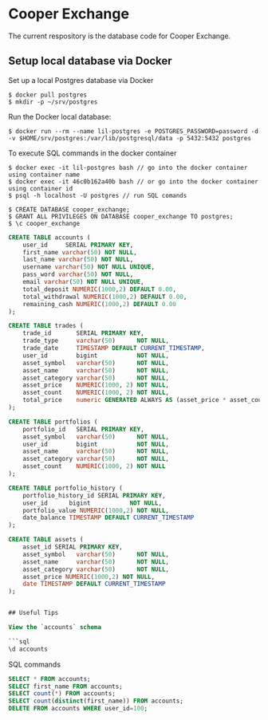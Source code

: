 # Cooper Exchange
The current respository is the database code for Cooper Exchange.

## Setup local database via Docker
Set up a local Postgres database via Docker

```agsl
$ docker pull postgres
$ mkdir -p ~/srv/postgres
```

Run the Docker local database:
```agsl
$ docker run --rm --name lil-postgres -e POSTGRES_PASSWORD=password -d -v $HOME/srv/postgres:/var/lib/postgresql/data -p 5432:5432 postgres
```
To execute SQL commands in the docker container
```agsl
$ docker exec -it lil-postgres bash // go into the docker container using container name
$ docker exec -it 46c0b162a40b bash // or go into the docker container using container id
$ psql -h localhost -U postgres // run SQL comands
```

```agsl
$ CREATE DATABASE cooper_exchange;
$ GRANT ALL PRIVILEGES ON DATABASE cooper_exchange TO postgres;
$ \c cooper_exchange
```

```sql
CREATE TABLE accounts (
    user_id     SERIAL PRIMARY KEY,
    first_name varchar(50) NOT NULL,
    last_name varchar(50) NOT NULL,
    username varchar(50) NOT NULL UNIQUE,
    pass_word varchar(50) NOT NULL,
    email varchar(50) NOT NULL UNIQUE,
    total_deposit NUMERIC(1000,2) DEFAULT 0.00,
    total_withdrawal NUMERIC(1000,2) DEFAULT 0.00,
    remaining_cash NUMERIC(1000,2) DEFAULT 0.00
);

CREATE TABLE trades (
    trade_id       SERIAL PRIMARY KEY,
    trade_type     varchar(50)      NOT NULL,
    trade_date     TIMESTAMP DEFAULT CURRENT_TIMESTAMP,
    user_id        bigint           NOT NULL,
    asset_symbol   varchar(50)      NOT NULL,
    asset_name     varchar(50)      NOT NULL,
    asset_category varchar(50)      NOT NULL,
    asset_price    NUMERIC(1000, 2) NOT NULL,
    asset_count    NUMERIC(1000, 2) NOT NULL,
    total_price    numeric GENERATED ALWAYS AS (asset_price * asset_count) STORED
);

CREATE TABLE portfolios (
    portfolio_id   SERIAL PRIMARY KEY,
    asset_symbol   varchar(50)      NOT NULL,
    user_id        bigint           NOT NULL,
    asset_name     varchar(50)      NOT NULL,
    asset_category varchar(50)      NOT NULL,
    asset_count    NUMERIC(1000, 2) NOT NULL
);

CREATE TABLE portfolio_history (
    portfolio_history_id SERIAL PRIMARY KEY,
    user_id      bigint           NOT NULL,
    portfolio_value NUMERIC(1000,2) NOT NULL,
    date_balance TIMESTAMP DEFAULT CURRENT_TIMESTAMP
);

CREATE TABLE assets (
    asset_id SERIAL PRIMARY KEY,
    asset_symbol   varchar(50)      NOT NULL,
    asset_name     varchar(50)      NOT NULL,
    asset_category varchar(50)      NOT NULL,
    asset_price NUMERIC(1000,2) NOT NULL,
    date TIMESTAMP DEFAULT CURRENT_TIMESTAMP
);


## Useful Tips

View the `accounts` schema

```sql
\d accounts
```

SQL commands

```sql
SELECT * FROM accounts;
SELECT first_name FROM accounts;
SELECT count(*) FROM accounts;
SELECT count(distinct(first_name)) FROM accounts;
DELETE FROM accounts WHERE user_id=100;
```

